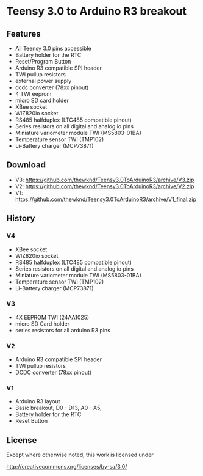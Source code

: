 # Teensy 3.0 to Arduino R3 breakout

## Features
- All Teensy 3.0 pins accessible 
- Battery holder for the RTC
- Reset/Program Button
- Arduino R3 compatible SPI header
- TWI pullup resistors
- external power supply
- dcdc converter (78xx pinout)
- 4 TWI eeprom
- micro SD card holder
- XBee socket
- WIZ820io socket
- RS485 halfduplex (LTC485 compatible pinout)
- Series resistors on all digital and analog io pins
- Miniature variometer module TWI (MS5803-01BA) 
- Temperature sensor TWI (TMP102)
- Li-Battery charger (MCP73871)

## Download
- V3: https://github.com/thewknd/Teensy3.0ToArduinoR3/archive/V3.zip
- V2: https://github.com/thewknd/Teensy3.0ToArduinoR3/archive/V2.zip
- V1: https://github.com/thewknd/Teensy3.0ToArduinoR3/archive/V1_final.zip

## History

### V4
- XBee socket
- WIZ820io socket
- RS485 halfduplex (LTC485 compatible pinout)
- Series resistors on all digital and analog io pins
- Miniature variometer module TWI (MS5803-01BA) 
- Temperature sensor TWI (TMP102)
- Li-Battery charger (MCP73871)


### V3
- 4X EEPROM TWI (24AA1025)
- micro SD Card holder
- series resistors for all arduino R3 pins

### V2
- Arduino R3 compatible SPI header
- TWI pullup resistors
- DCDC converter (78xx pinout)

### V1
- Arduino R3 layout
- Basic breakout, D0 - D13, A0 - A5, 
- Battery holder for the RTC
- Reset Button


## License
Except where otherwise noted, this work is licensed under 

http://creativecommons.org/licenses/by-sa/3.0/